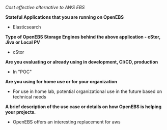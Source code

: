 _Cost effective alternative to AWS EBS_

**Stateful Applications that you are running on OpenEBS**
- Elasticsearch

**Type of OpenEBS Storage Engines behind the above application - cStor, Jiva or Local PV**
- cStor

**Are you evaluating or already using in development, CI/CD, production**
- In "POC"

**Are you using for home use or for your organization**
- For use in home lab, potential organizational use in the future based on technical needs

**A brief description of the use case or details on how OpenEBS is helping your projects.**
- OpenEBS offers an interesting replacement for aws

